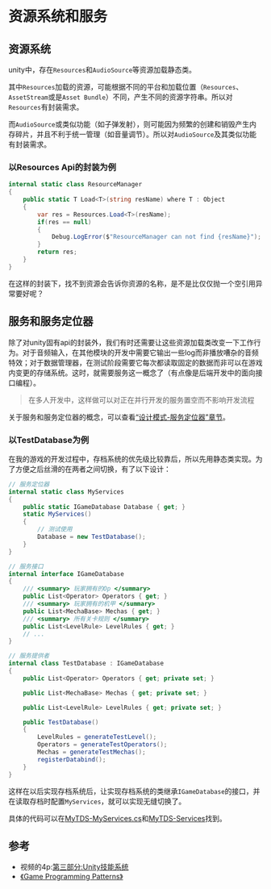 # 资源系统和服务

## 资源系统

unity中，存在`Resources`和`AudioSource`等资源加载静态类。

其中`Resources`加载的资源，可能根据不同的平台和加载位置（`Resources`、`AssetStream`或是`Asset Bundle`）不同，产生不同的资源字符串。所以对`Resources`有封装需求。

而`AudioSource`或类似功能（如子弹发射），则可能因为频繁的创建和销毁产生内存碎片，并且不利于统一管理（如音量调节）。所以对`AudioSource`及其类似功能有封装需求。


### 以Resources Api的封装为例

```cs
internal static class ResourceManager
{
    public static T Load<T>(string resName) where T : Object
    {
        var res = Resources.Load<T>(resName);
        if(res == null)
        {
            Debug.LogError($"ResourceManager can not find {resName}");
        }
        return res;
    }
}
```
在这样的封装下，找不到资源会告诉你资源的名称，是不是比仅仅抛一个空引用异常要好呢？


## 服务和服务定位器

除了对unity固有api的封装外，我们有时还需要让这些资源加载类改变一下工作行为。对于音频输入，在其他模块的开发中需要它输出一些log而非播放嘈杂的音频特效；对于数据管理器，在测试阶段需要它每次都读取固定的数据而非可以在游戏内变更的存储系统。这时，就需要服务这一概念了（有点像是后端开发中的面向接口编程）。
> 在多人开发中，这样做可以对正在并行开发的服务置空而不影响开发流程

关于服务和服务定位器的概念，可以查看[“设计模式-服务定位器”章节](DesignPattern.html#服务定位器)。


### 以TestDatabase为例

在我的游戏的开发过程中，存档系统的优先级比较靠后，所以先用静态类实现。为了方便之后丝滑的在两者之间切换，有了以下设计：

``` cs
// 服务定位器
internal static class MyServices
{
    public static IGameDatabase Database { get; }
    static MyServices()
    {
        // 测试使用
        Database = new TestDatabase();
    }
}
```

``` cs
// 服务接口
internal interface IGameDatabase
{
    /// <summary> 玩家拥有的Op </summary>
    public List<Operator> Operators { get; }
    /// <summary> 玩家拥有的机甲 </summary>
    public List<MechaBase> Mechas { get; }
    /// <summary> 所有关卡规则 </summary>
    public List<LevelRule> LevelRules { get; }
    // ...
}
```
``` cs
// 服务提供者
internal class TestDatabase : IGameDatabase
{
    public List<Operator> Operators { get; private set; }

    public List<MechaBase> Mechas { get; private set; }

    public List<LevelRule> LevelRules { get; private set; }

    public TestDatabase()
    {
        LevelRules = generateTestLevel();
        Operators = generateTestOperators();
        Mechas = generateTestMechas();
        registerDatabind();
    }
}
```
这样在以后实现存档系统后，让实现存档系统的类继承`IGameDatabase`的接口，并在读取存档时配置`MyServices`，就可以实现无缝切换了。

具体的代码可以在[MyTDS-MyServices.cs](https://github.com/Unarimit/my-topdown-shooting-game/blob/0154b461cfff4dbdddf2188972c68159486be56e/Assets/Scripts/MyServices.cs)和[MyTDS-Services](https://github.com/Unarimit/my-topdown-shooting-game/tree/0154b461cfff4dbdddf2188972c68159486be56e/Assets/Scripts/Services)找到。

## 参考
- 视频的4p:[第三部分:Unity技能系统](https://www.bilibili.com/video/BV1WJ411T7YQ)
- [《Game Programming Patterns》](https://gameprogrammingpatterns.com/)